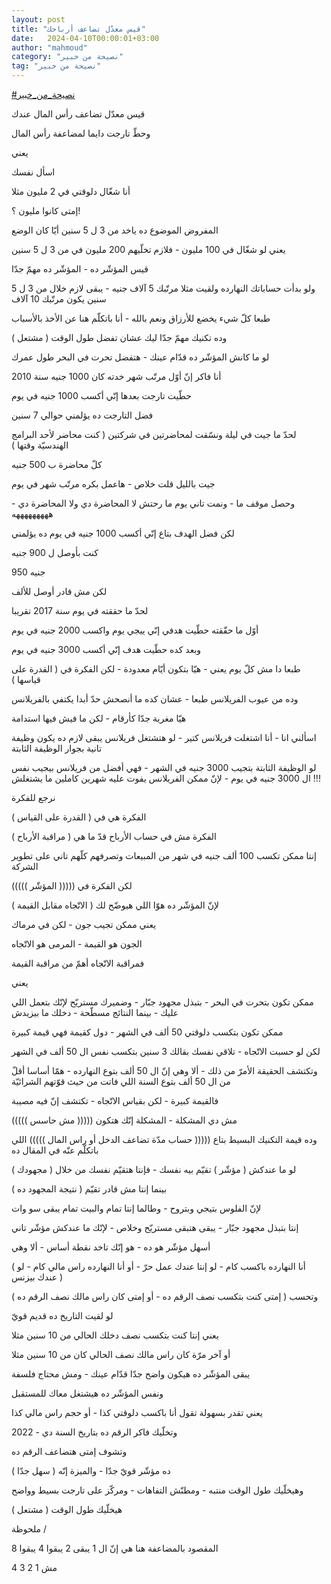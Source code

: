 ```yaml
---
layout: post
title: "قيس معدّل تضاعف أرباحك"
date:   2024-04-10T00:00:01+03:00
author: "mahmoud"
category: "نصيحة من خبير"
tag: "نصيحة من خبير"
---
```



[<u>\#نصيحة\_من\_خبير</u>](https://www.facebook.com/hashtag/%D9%86%D8%B5%D9%8A%D8%AD%D8%A9_%D9%85%D9%86_%D8%AE%D8%A8%D9%8A%D8%B1?__eep__=6&__cft__%5b0%5d=AZUIIHuBerNjZTzQPcbLueS3XFF2bfc0ckb_EXHYSj569Sz-LWbUlAxebLDhSdSL8g6p3zsr5ShZkURSJCq6CMYCo3ScDrQmt8uU_Hfs8XhhknExftQg4YADcbyvOSLEHFuDaO13K0-ZnFTrxkqxtq5azySpX9DTN83lcYFW2RQcTnZjRFxcO1v38f97fcdvOgk&__tn__=*NK-R)




قيس معدّل تضاعف رأس المال عندك

وحطّ تارجت دايما لمضاعفة رأس المال




يعني

اسأل نفسك

أنا شغّال دلوقتي في 2 مليون مثلا

إمتى كانوا مليون ؟!




المفروض الموضوع ده ياخد من 3 ل 5 سنين أيّا كان
الوضع

يعني لو شغّال في 100 مليون - فلازم تخلّيهم 200 مليون في من
3 ل 5 سنين




قيس المؤشّر ده - المؤشّر ده مهمّ جدّا




ولو بدأت حساباتك النهارده ولقيت مثلا مرتّبك 5 آلاف جنيه -
يبقى لازم خلال من 3 ل 5 سنين يكون مرتّبك 10 آلاف




طبعا كلّ شيء يخضع للأرزاق ونعم بالله - أنا باتكلّم هنا عن
الأخذ بالأسباب




وده تكنيك مهمّ جدّا ليك عشان تفضل طول الوقت ( مشتعل
)

لو ما كانش المؤشّر ده قدّام عينك - هتفضل تحرت في البحر طول
عمرك




أنا فاكر إنّ أوّل مرتّب شهر خدته كان 1000 جنيه سنة
2010

حطّيت تارجت بعدها إنّي أكسب 1000 جنيه في يوم

فضل التارجت ده يؤلمني حوالي 7 سنين

لحدّ ما جيت في ليلة ونسّقت لمحاضرتين في شركتين ( كنت محاضر
لأحد البرامج الهندسيّة وقتها )

كلّ محاضرة ب 500 جنيه

جيت بالليل قلت خلاص - هاعمل بكره مرتّب شهر في يوم

وحصل موقف ما - ونمت تاني يوم ما رحتش لا المحاضرة دي ولا
المحاضرة دي - هههههههههه




لكن فضل الهدف بتاع إنّي أكسب 1000 جنيه في يوم ده
يؤلمني

كنت بأوصل ل 900 جنيه

950 جنيه

لكن مش قادر أوصل للألف




لحدّ ما حققته في يوم سنة 2017 تقريبا




أوّل ما حقّقته حطّيت هدفي إنّي ييجي يوم واكسب 2000 جنيه في
يوم

وبعد كده حطّيت هدف إنّي أكسب 3000 جنيه في يوم




طبعا دا مش كلّ يوم يعني - هيّا بتكون أيّام معدودة - لكن
الفكرة في ( القدرة على قياسها )

وده من عيوب الفريلانس طبعا - عشان كده ما أنصحش حدّ أبدا
يكتفي بالفريلانس

هيّا مغرية جدّا كأرقام - لكن ما فيش فيها استدامة




اسألني انا - أنا اشتغلت فريلانس كتير - لو هتشتغل فريلانس
يبقى لازم ده يكون وظيفة تانية بجوار الوظيفة الثابتة

لو الوظيفة الثابتة بتجيب 3000 جنيه في الشهر - فهي أفضل
من فريلانس بيجيب نفس ال 3000 جنيه في يوم - لإنّ ممكن الفريلانس يفوت عليه
شهرين كاملين ما يشتغلش !!!




نرجع للفكرة

الفكرة هي في ( القدرة على القياس )

الفكرة مش في حساب الأرباح قدّ ما هي ( مراقبة
الأرباح )

إنتا ممكن تكسب 100 ألف جنيه في شهر من المبيعات وتصرفهم
كلّهم تاني على تطوير الشركة

لكن الفكرة في ((((( المؤشّر )))))

لإنّ المؤشّر ده هوّا اللي هيوضّح لك ( الاتّجاه مقابل
القيمة )




يعني ممكن تجيب جون - لكن في مرماك

الجون هو القيمة - المرمى هو الاتّجاه

فمراقبة الاتّجاه أهمّ من مراقبة القيمة




يعني

ممكن تكون بتحرت في البحر - بتبذل مجهود جبّار - وضميرك
مستريّح لإنّك بتعمل اللي عليك - بينما النتائج مسطّحة - دخلك ما
بيزيدش




ممكن تكون بتكسب دلوقتي 50 ألف في الشهر - دول كقيمة فهي
قيمة كبيرة

لكن لو حسبت الاتّجاه - تلاقي نفسك بقالك 3 سنين بتكسب نفس
ال 50 ألف في الشهر

وتكتشف الحقيقة الأمرّ من ذلك - ألا وهي إنّ ال 50 ألف بتوع
النهارده - همّا أساسا أقلّ من ال 50 ألف بتوع السنة اللي فاتت من حيث قوّتهم
الشرائيّة

فالقيمة كبيرة - لكن بقياس الاتّجاه - تكتشف إنّ فيه
مصيبة

مش دي المشكلة - المشكلة إنّك هتكون ((((( مش حاسس
)))))

وده قيمة التكنيك البسيط بتاع ((((( حساب مدّة تضاعف الدخل
أو راس المال ))))) اللي باتكلّم عنّه في المقال ده




لو ما عندكش ( مؤشّر ) تقيّم بيه نفسك - فإنتا هتقيّم نفسك من
خلال ( مجهودك )

بينما إنتا مش قادر تقيّم ( نتيجة المجهود ده )

لإنّ الفلوس بتيجي وبتروح - وطالما إنتا تمام والبيت تمام
يبقى سو وات

إنتا بتبذل مجهود جبّار - يبقى هتبقى مستريّح وخلاص - لإنّك
ما عندكش مؤشّر تاني




أسهل مؤشّر هو ده - هو إنّك تاخد نقطة أساس - ألا وهي

( أنا النهارده باكسب كام - لو إنتا عندك عمل حرّ - أو أنا
النهارده راس مالي كام - لو عندك بيزنس )

وتحسب ( إمتى كنت بتكسب نصف الرقم ده - أو إمتى كان راس
مالك نصف الرقم ده )




لو لقيت التاريخ ده قديم قويّ

يعني إنتا كنت بتكسب نصف دخلك الحالي من 10 سنين
مثلا

أو آخر مرّة كان راس مالك نصف الحالي كان من 10 سنين
مثلا

يبقى المؤشّر ده هيكون واضح جدّا قدّام عينك - ومش محتاج
فلسفة




ونفس المؤشّر ده هيشتغل معاك للمستقبل

يعني تقدر بسهولة تقول أنا باكسب دلوقتي كذا - أو حجم راس
مالي كذا

وتخلّيك فاكر الرقم ده بتاريخ السنة دي - 2022

وتشوف إمتى هتضاعف الرقم ده




ده مؤشّر قويّ جدّا - والميزة إنّه ( سهل جدّا )

وهيخلّيك طول الوقت منتبه - ومطنّش التفاهات - ومركّز على
تارجت بسيط وواضح

هيخلّيك طول الوقت ( مشتعل )




ملحوظة /

المقصود بالمضاعفة هنا هي إنّ ال 1 يبقى 2 يبقوا 4 يبقوا
8

مش 1 2 3 4
